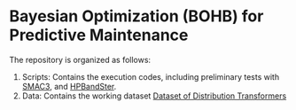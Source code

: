 # Bayesian Optimization (BOHB) for Predictive Maintenance

The repository is organized as follows:

1. Scripts: Contains the execution codes, including preliminary tests with [SMAC3](https://github.com/automl/SMAC3), and [HPBandSter](https://github.com/automl/HpBandSter).
2. Data: Contains the working dataset [Dataset of Distribution Transformers](https://data.mendeley.com/datasets/yzyj46xpmy/4)







 
